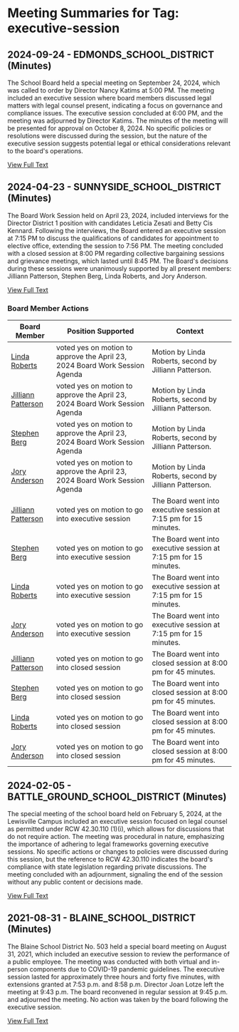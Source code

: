 # Meeting Summaries for Tag: executive-session

## 2024-09-24 - EDMONDS_SCHOOL_DISTRICT (Minutes)

The School Board held a special meeting on September 24, 2024, which was called to order by Director Nancy Katims at 5:00 PM. The meeting included an executive session where board members discussed legal matters with legal counsel present, indicating a focus on governance and compliance issues. The executive session concluded at 6:00 PM, and the meeting was adjourned by Director Katims. The minutes of the meeting will be presented for approval on October 8, 2024. No specific policies or resolutions were discussed during the session, but the nature of the executive session suggests potential legal or ethical considerations relevant to the board's operations.

[View Full Text](https://raw.githubusercontent.com/VoronoiPerspectives/WashingtonStateSchoolBoardExplorer/refs/heads/main/data/countries/usa/states/wa/counties/snohomish/school_boards/edmonds_school_district/2024/2024-09-24-minutes.txt)

## 2024-04-23 - SUNNYSIDE_SCHOOL_DISTRICT (Minutes)

The Board Work Session held on April 23, 2024, included interviews for the Director District 1 position with candidates Leticia Zesati and Betty Cis Kennard. Following the interviews, the Board entered an executive session at 7:15 PM to discuss the qualifications of candidates for appointment to elective office, extending the session to 7:56 PM. The meeting concluded with a closed session at 8:00 PM regarding collective bargaining sessions and grievance meetings, which lasted until 8:45 PM. The Board's decisions during these sessions were unanimously supported by all present members: Jilliann Patterson, Stephen Berg, Linda Roberts, and Jory Anderson.

[View Full Text](https://raw.githubusercontent.com/VoronoiPerspectives/WashingtonStateSchoolBoardExplorer/refs/heads/main/data/countries/usa/states/wa/counties/yakima/school_boards/sunnyside_school_district/2024/2024-04-23-minutes.txt)

### Board Member Actions

| Board Member | Position Supported | Context |
|--------------|--------------------|---------|
| [Linda Roberts](board_member_363.md) | voted yes on motion to approve the April 23, 2024 Board Work Session Agenda | Motion by Linda Roberts, second by Jilliann Patterson. |
| [Jilliann Patterson](board_member_364.md) | voted yes on motion to approve the April 23, 2024 Board Work Session Agenda | Motion by Linda Roberts, second by Jilliann Patterson. |
| [Stephen Berg](board_member_366.md) | voted yes on motion to approve the April 23, 2024 Board Work Session Agenda | Motion by Linda Roberts, second by Jilliann Patterson. |
| [Jory Anderson](board_member_365.md) | voted yes on motion to approve the April 23, 2024 Board Work Session Agenda | Motion by Linda Roberts, second by Jilliann Patterson. |
| [Jilliann Patterson](board_member_364.md) | voted yes on motion to go into executive session | The Board went into executive session at 7:15 pm for 15 minutes. |
| [Stephen Berg](board_member_366.md) | voted yes on motion to go into executive session | The Board went into executive session at 7:15 pm for 15 minutes. |
| [Linda Roberts](board_member_363.md) | voted yes on motion to go into executive session | The Board went into executive session at 7:15 pm for 15 minutes. |
| [Jory Anderson](board_member_365.md) | voted yes on motion to go into executive session | The Board went into executive session at 7:15 pm for 15 minutes. |
| [Jilliann Patterson](board_member_364.md) | voted yes on motion to go into closed session | The Board went into closed session at 8:00 pm for 45 minutes. |
| [Stephen Berg](board_member_366.md) | voted yes on motion to go into closed session | The Board went into closed session at 8:00 pm for 45 minutes. |
| [Linda Roberts](board_member_363.md) | voted yes on motion to go into closed session | The Board went into closed session at 8:00 pm for 45 minutes. |
| [Jory Anderson](board_member_365.md) | voted yes on motion to go into closed session | The Board went into closed session at 8:00 pm for 45 minutes. |

## 2024-02-05 - BATTLE_GROUND_SCHOOL_DISTRICT (Minutes)

The special meeting of the school board held on February 5, 2024, at the Lewisville Campus included an executive session focused on legal counsel as permitted under RCW 42.30.110 (1)(i), which allows for discussions that do not require action. The meeting was procedural in nature, emphasizing the importance of adhering to legal frameworks governing executive sessions. No specific actions or changes to policies were discussed during this session, but the reference to RCW 42.30.110 indicates the board's compliance with state legislation regarding private discussions. The meeting concluded with an adjournment, signaling the end of the session without any public content or decisions made.

[View Full Text](https://raw.githubusercontent.com/VoronoiPerspectives/WashingtonStateSchoolBoardExplorer/refs/heads/main/data/countries/usa/states/wa/counties/clark/school_boards/battle_ground_school_district/2024/2024-02-05-specialmeetingexecutivesession-minutes.txt)

## 2021-08-31 - BLAINE_SCHOOL_DISTRICT (Minutes)

The Blaine School District No. 503 held a special board meeting on August 31, 2021, which included an executive session to review the performance of a public employee.  The meeting was conducted with both virtual and in-person components due to COVID-19 pandemic guidelines. The executive session lasted for approximately three hours and forty five minutes, with extensions granted at 7:53 p.m. and 8:58 p.m. Director Joan Lotze left the meeting at 9:43 p.m. The board reconvened in regular session at 9:45 p.m. and adjourned the meeting.  No action was taken by the board following the executive session.

[View Full Text](https://raw.githubusercontent.com/VoronoiPerspectives/WashingtonStateSchoolBoardExplorer/refs/heads/main/data/countries/usa/states/wa/counties/whatcom/school_boards/blaine_school_district/2021/2021-08-31-minutes.txt)

